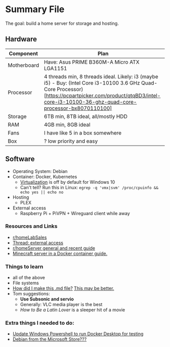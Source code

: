 # Summary File
The goal: build a home server for storage and hosting.

## Hardware

| Component | Plan |
| --- | --- |
| Motherboard | Have: Asus PRIME B360M-A Micro ATX LGA1151 |
| Processor | 4 threads min, 8 threads ideal. Likely: i3 (maybe i5) - Buy: (Intel Core i3-10100 3.6 GHz Quad-Core Processor)[https://pcpartpicker.com/product/qtqBD3/intel-core-i3-10100-36-ghz-quad-core-processor-bx8070110100] |
| Storage | 6TB min, 8TB ideal, all/mostly HDD |
| RAM | 4GB min, 8GB ideal |
| Fans | I have like 5 in a box somewhere |
| Box | ? low priority and easy |


## Software
* Operating System: Debian
* Container: Docker, Kubernetes
  * [Virtualization](https://docs.docker.com/desktop/windows/troubleshoot/#virtualization) is off by default for Windows 10
  * Can't tell? Run this in Linux: `egrep -q 'vmx|svm' /proc/cpuinfo && echo yes || echo no`
* Hosting
  * PLEX
* External access
  * Raspberry Pi + PiVPN + Wireguard client while away

### Resources and Links
* [r/homeLabSales](https://www.reddit.com/r/homelabsales/)
* [Thread: external access](https://www.reddit.com/r/HomeServer/comments/vnx0ar/comment/ie9rsjj/?utm_source=share&utm_medium=ios_app&utm_name=iossmf&context=3)
* [r/homeServer general and recent guide](https://www.reddit.com/r/HomeServer/comments/vgsibz/tools_and_resources_for_selfhosted_home_server/?utm_source=share&utm_medium=ios_app&utm_name=iossmf)
* [Minecraft server in a Docker container guide.](https://github.com/itzg/docker-minecraft-server)


### Things to learn
* all of the above
* File systems
* [How did I make this .md file?](https://www.markdownguide.org/cheat-sheet/) [This may be better.](https://github.com/tchapi/markdown-cheatsheet/blob/master/README.md)
* Tom suggestions:
  * **Use Subsonic and servio**
  * Generally: VLC media player is the best 
  * *How to Be a Latin Lover* is a sleeper hit of a movie

### Extra things I needed to do:
* [Update Windows Powershell to run Docker Desktop for testing](https://docs.microsoft.com/en-us/windows/wsl/install-manual#step-4---download-the-linux-kernel-update-package)
* [Debian from the Microsoft Store???](https://apps.microsoft.com/store/detail/debian/9MSVKQC78PK6?hl=en-us&gl=US)
